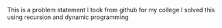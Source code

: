 This is a problem statement I took from github for my college
I solved this using recursion and dynamic programming
